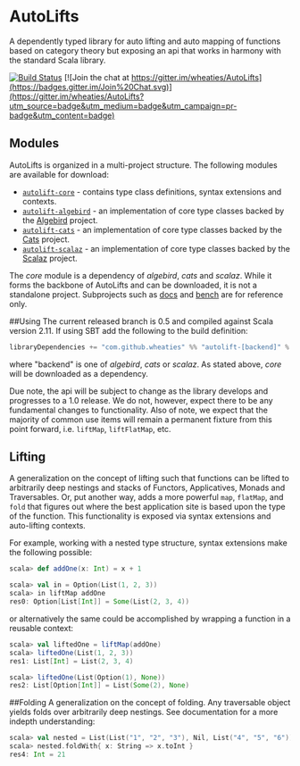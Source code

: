 AutoLifts
=========

A dependently typed library for auto lifting and auto mapping of functions based on category theory but exposing an api that works in harmony with the standard Scala library.

[![Build Status](https://secure.travis-ci.org/wheaties/AutoLifts.png)](http://travis-ci.org/wheaties/AutoLifts) [![Join the chat at https://gitter.im/wheaties/AutoLifts](https://badges.gitter.im/Join%20Chat.svg)](https://gitter.im/wheaties/AutoLifts?utm_source=badge&utm_medium=badge&utm_campaign=pr-badge&utm_content=badge)

## Modules
AutoLifts is organized in a multi-project structure. The following modules are available for download: 

 * [`autolift-core`](https://github.com/wheaties/AutoLifts/tree/0.6/autolift-core/) - contains type class definitions, syntax extensions and contexts.
 * [`autolift-algebird`](https://github.com/wheaties/AutoLifts/tree/0.6/autolift-algebird) - an implementation of core type classes backed by the [Algebird](https://github.com/twitter/algebird) project.
 * [`autolift-cats`](https://github.com/wheaties/AutoLifts/tree/0.6/autolift-cats) - an implementation of core type classes backed by the [Cats](https://github.com/non/cats/) project.
 * [`autolift-scalaz`](https://github.com/wheaties/AutoLifts/tree/0.6/autolift-scalaz) - an implementation of core type classes backed by the [Scalaz](https://github.com/scalaz/scalaz/) project.

The *core* module is a dependency of *algebird*, *cats* and *scalaz*. While it forms the backbone of AutoLifts and can be downloaded, it is not a standalone project. Subprojects such as [docs](https://github.com/wheaties/AutoLifts/tree/0.5/docs) and [bench](https://github.com/wheaties/AutoLifts/tree/0.5/bench) are for reference only.

##Using
The current released branch is 0.5 and compiled against Scala version 2.11. If using SBT add the following to the build definition:

```scala
libraryDependencies += "com.github.wheaties" %% "autolift-[backend]" % "0.5"
```

where "backend" is one of *algebird*, *cats* or *scalaz*. As stated above, *core* will be downloaded as a dependency.

Due note, the api will be subject to change as the library develops and progresses to a 1.0 release. We do not, however, expect there to be any fundamental changes to functionality. Also of note, we expect that the majority of common use items will remain a permanent fixture from this point forward, i.e. `liftMap`, `liftFlatMap`, etc.

## Lifting
A generalization on the concept of lifting such that functions can be lifted to arbitrarily deep nestings and stacks of Functors, Applicatives, Monads and Traversables. Or, put another way, adds a more powerful `map`, `flatMap`, and `fold` that figures out where the best application site is based upon the type of the function. This functionality is exposed via syntax extensions and auto-lifting contexts.

For example, working with a nested type structure, syntax extensions make the following possible:

```scala
scala> def addOne(x: Int) = x + 1

scala> val in = Option(List(1, 2, 3))
scala> in liftMap addOne
res0: Option[List[Int]] = Some(List(2, 3, 4))
```

or alternatively the same could be accomplished by wrapping a function in a reusable context:

```scala
scala> val liftedOne = liftMap(addOne)
scala> liftedOne(List(1, 2, 3))
res1: List[Int] = List(2, 3, 4)

scala> liftedOne(List(Option(1), None))
res2: List[Option[Int]] = List(Some(2), None)
```

##Folding
A generalization on the concept of folding. Any traversable object yields folds over arbitrarily deep nestings. See documentation for a more indepth understanding:

```scala
scala> val nested = List(List("1", "2", "3"), Nil, List("4", "5", "6"))
scala> nested.foldWith{ x: String => x.toInt }
res4: Int = 21
```
